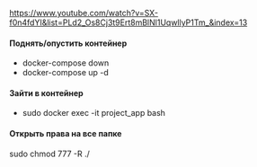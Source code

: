 https://www.youtube.com/watch?v=SX-f0n4fdYI&list=PLd2_Os8Cj3t9Ert8mBlNl1UqwllyP1Tm_&index=13

#### Поднять/опустить контейнер
- docker-compose down
- docker-compose up -d

#### Зайти в контейнер
- sudo docker exec -it project_app bash 


#### Открыть права на все папке
sudo chmod 777 -R ./

